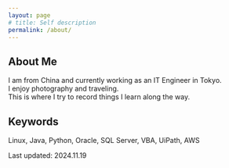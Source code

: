 ```yaml
---
layout: page
# title: Self description
permalink: /about/
---
```



## About Me
I am from China and currently working as an IT Engineer in Tokyo.<br>
I enjoy photography and traveling.<br>
This is where I try to record things I learn along the way.<br>

## Keywords
Linux, Java, Python, Oracle, SQL Server, VBA, UiPath, AWS<br>

Last updated: 2024.11.19

